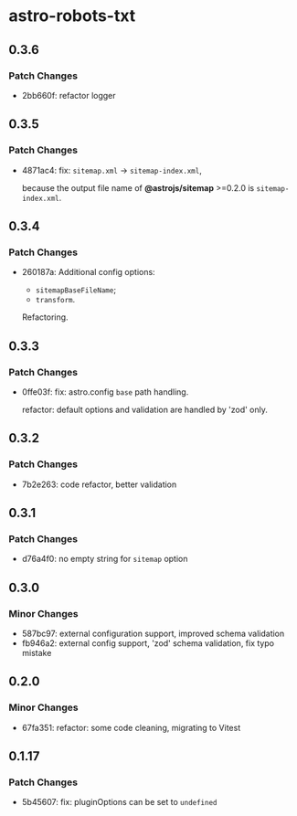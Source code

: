 # astro-robots-txt

## 0.3.6

### Patch Changes

- 2bb660f: refactor logger

## 0.3.5

### Patch Changes

- 4871ac4: fix: `sitemap.xml` -> `sitemap-index.xml`,

  because the output file name of **@astrojs/sitemap** >=0.2.0 is `sitemap-index.xml`.

## 0.3.4

### Patch Changes

- 260187a: Additional config options:

  - `sitemapBaseFileName`;
  - `transform`.

  Refactoring.

## 0.3.3

### Patch Changes

- 0ffe03f: fix: astro.config `base` path handling.

  refactor: default options and validation are handled by 'zod' only.

## 0.3.2

### Patch Changes

- 7b2e263: code refactor, better validation

## 0.3.1

### Patch Changes

- d76a4f0: no empty string for `sitemap` option

## 0.3.0

### Minor Changes

- 587bc97: external configuration support, improved schema validation
- fb946a2: external config support, 'zod' schema validation, fix typo mistake

## 0.2.0

### Minor Changes

- 67fa351: refactor: some code cleaning, migrating to Vitest

## 0.1.17

### Patch Changes

- 5b45607: fix: pluginOptions can be set to `undefined`
